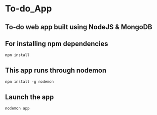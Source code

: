 # To-do_App
## To-do web app built using NodeJS &amp; MongoDB

## For installing npm dependencies
```
npm install 
```
## This app runs through nodemon
```
npm install -g nodemon 
```
## Launch the app
```
nodemon app
```